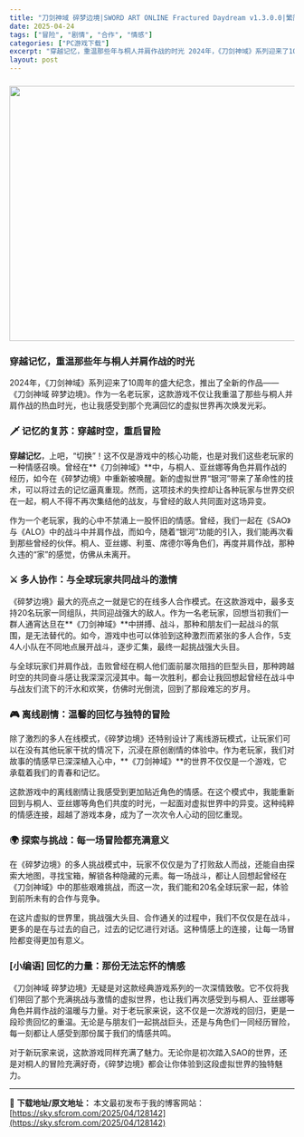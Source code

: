 ```yaml
---
title: "刀剑神域 碎梦边境|SWORD ART ONLINE Fractured Daydream v1.3.0.0|繁简中文|48.11G"
date: 2025-04-24
tags: ["冒险", "剧情", "合作", "情感"]
categories: ["PC游戏下载"]
excerpt: "穿越记忆，重温那些年与桐人并肩作战的时光 2024年，《刀剑神域》系列迎来了10周年的盛大纪念，推出了全新的作品——《刀剑神域 碎梦边境》。作为一名老玩家，这款游戏不仅让我重温了那些与桐人并肩作战的热血时光，也让我感受到那个充满回忆的虚拟世界再次焕发光彩。 🗡️ 记忆的复苏：穿越时空，重启冒险 穿越&hellip;"
layout: post
---
```


<h3><img class="aligncenter size-full wp-image-128143" src="https://sky.sfcrom.com/wp-content/uploads/2025/04/2025042402403187.webp" alt="" width="800" height="450" /></h3>
<h3>穿越记忆，重温那些年与桐人并肩作战的时光</h3>
2024年，《刀剑神域》系列迎来了10周年的盛大纪念，推出了全新的作品——《刀剑神域 碎梦边境》。作为一名老玩家，这款游戏不仅让我重温了那些与桐人并肩作战的热血时光，也让我感受到那个充满回忆的虚拟世界再次焕发光彩。
<h3>🗡️ <strong>记忆的复苏：穿越时空，重启冒险</strong></h3>
<strong>穿越记忆</strong>，上吧，“切换”！这不仅是游戏中的核心功能，也是对我们这些老玩家的一种情感召唤。曾经在**《刀剑神域》**中，与桐人、亚丝娜等角色并肩作战的经历，如今在《碎梦边境》中重新被唤醒。新的虚拟世界“银河”带来了革命性的技术，可以将过去的记忆逼真重现。然而，这项技术的失控却让各种玩家与世界交织在一起，桐人不得不再次集结他的战友，与曾经的敌人共同面对这场异变。

作为一个老玩家，我的心中不禁涌上一股怀旧的情感。曾经，我们一起在《SAO》与《ALO》中的战斗中并肩作战，而如今，随着“银河”功能的引入，我们能再次看到那些曾经的伙伴。桐人、亚丝娜、利茧、席德尔等角色们，再度并肩作战，那种久违的“家”的感觉，仿佛从未离开。
<h3>⚔️ <strong>多人协作：与全球玩家共同战斗的激情</strong></h3>
《碎梦边境》最大的亮点之一就是它的在线多人合作模式。在这款游戏中，最多支持20名玩家一同组队，共同迎战强大的敌人。作为一名老玩家，回想当初我们一群人通宵达旦在**《刀剑神域》**中拼搏、战斗，那种和朋友们一起战斗的氛围，是无法替代的。如今，游戏中也可以体验到这种激烈而紧张的多人合作，5支4人小队在不同地点展开战斗，逐步汇集，最终一起挑战强大头目。

与全球玩家们并肩作战，击败曾经在桐人他们面前屡次阻挡的巨型头目，那种跨越时空的共同奋斗感让我深深沉浸其中。每一次胜利，都会让我回想起曾经在战斗中与战友们流下的汗水和欢笑，仿佛时光倒流，回到了那段难忘的岁月。
<h3>🎮 <strong>离线剧情：温馨的回忆与独特的冒险</strong></h3>
除了激烈的多人在线模式，《碎梦边境》还特别设计了离线游玩模式，让玩家们可以在没有其他玩家干扰的情况下，沉浸在原创剧情的体验中。作为老玩家，我们对故事的情感早已深深植入心中，**《刀剑神域》**的世界不仅仅是一个游戏，它承载着我们的青春和记忆。

这款游戏中的离线剧情让我感受到更加贴近角色的情感。在这个模式中，我能重新回到与桐人、亚丝娜等角色们共度的时光，一起面对虚拟世界中的异变。这种纯粹的情感连接，超越了游戏本身，成为了一次次令人心动的回忆重现。
<h3>🌍 <strong>探索与挑战：每一场冒险都充满意义</strong></h3>
在《碎梦边境》的多人挑战模式中，玩家不仅仅是为了打败敌人而战，还能自由探索大地图，寻找宝箱，解锁各种隐藏的元素。每一场战斗，都让人回想起曾经在《刀剑神域》中的那些艰难挑战，而这一次，我们能和20名全球玩家一起，体验到前所未有的合作与竞争。

在这片虚拟的世界里，挑战强大头目、合作通关的过程中，我们不仅仅是在战斗，更多的是在与过去的自己，过去的记忆进行对话。这种情感上的连接，让每一场冒险都变得更加有意义。
<h3>[小编语] <strong>回忆的力量：那份无法忘怀的情感</strong></h3>
《刀剑神域 碎梦边境》无疑是对这款经典游戏系列的一次深情致敬。它不仅将我们带回了那个充满挑战与激情的虚拟世界，也让我们再次感受到与桐人、亚丝娜等角色并肩作战的温暖与力量。对于老玩家来说，这不仅是一次游戏的回归，更是一段珍贵回忆的重温。无论是与朋友们一起挑战巨头，还是与角色们一同经历冒险，每一刻都让人感受到那份属于我们的情感共鸣。

对于新玩家来说，这款游戏同样充满了魅力。无论你是初次踏入SAO的世界，还是对桐人的冒险充满好奇，《碎梦边境》都会让你体验到这段虚拟世界的独特魅力。

---
📖 **下载地址/原文地址：** 本文最初发布于我的博客网站：[https://sky.sfcrom.com/2025/04/128142](https://sky.sfcrom.com/2025/04/128142)
